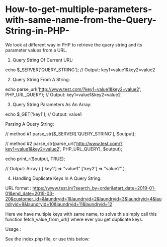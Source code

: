 # How-to-get-multiple-parameters-with-same-name-from-the-Query-String-in-PHP-
We look at different way in PHP to retrieve the query string and its parameter values from a URL. 


1) Query String Of Current URL:

echo $_SERVER['QUERY_STRING'];
// Output: key1=value1&key2=value2

2) Query String From A String:

echo parse_url('http://www.test.com/?key1=value1&key2=value2', PHP_URL_QUERY);
// Output: key1=value1&key2=value2

3) Query String Parameters As An Array:

echo $_GET['key1']; // Output: value1

Parsing A Query String:

// method #1
parse_str($_SERVER['QUERY_STRING'], $output);

// method #2
parse_str(parse_url('http://www.test.com/?key1=value1&key2=value2', PHP_URL_QUERY), $output);

echo print_r($output, TRUE);

// Output: 
Array (
    ['key1'] => "value1"
    ['key2'] => "value2"
)

4) Handling Duplicate Keys In A Query String:

URL format : https://www.test.in/?search_by=order&start_date=2019-01-01&end_date=2019-03-20&customer_id=&laundryid=1&laundryid=2&laundryid=3&laundryid=4&laundryid=8&laundryid=10&laundryid=11&laundryid=12

Here we have multiple keys with same name, to solve this simply call this function fetch_value_from_url() where ever you get duplicate keys.

Usage : 

See the index.php file, or use this below:

<?php
function fetch_value_from_url(){
      
    $query = $_SERVER['QUERY_STRING'];
		$vars = array();
		$second = array();
		foreach (explode('&', $query) as $pair) {
		    list($key, $value) = explode('=', $pair);
		    if('' == trim($value)){
		        continue;
		    }
		    if (array_key_exists($key, $vars)) {
		        if (!array_key_exists($key, $second))
		            $second[$key][] .= $vars[$key];
		        $second[$key][] = $value;
		    } else {
		        $vars[$key] = urldecode($value);
		    }
		}
    return array_merge($vars, $second);
}






